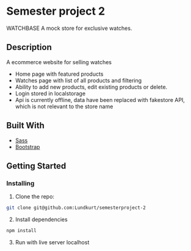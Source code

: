 # Semester project 2


WATCHBASE
A mock store for exclusive watches.

## Description

A ecommerce website for selling watches
 - Home page with featured products
 - Watches page with list of all products and filtering
 - Ability to add new products, edit existing products or delete. 
 - Login stored in localstorage
 - Api is currently offline, data have been replaced with fakestore API, which is not relevant to the store name


## Built With

- [Sass](https://sass-lang.com/)
- [Bootstrap](https://getbootstrap.com)

## Getting Started

### Installing

1. Clone the repo:

```bash
git clone git@github.com:Lundkurt/semesterproject-2
```

2. Install dependencies

```bash
npm install
```

3. Run with live server localhost
